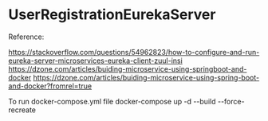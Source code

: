 # UserRegistrationEurekaServer

Reference:

https://stackoverflow.com/questions/54962823/how-to-configure-and-run-eureka-server-microservices-eureka-client-zuul-insi
https://dzone.com/articles/buiding-microservice-using-springboot-and-docker
https://dzone.com/articles/buiding-microservice-using-spring-boot-and-docker?fromrel=true

To run docker-compose.yml file
docker-compose up -d --build --force-recreate
